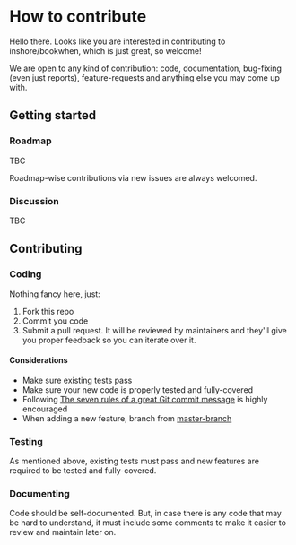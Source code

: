 # How to contribute

Hello there. Looks like you are interested in contributing to inshore/bookwhen, which is just great, so welcome!
  
We are open to any kind of contribution: code, documentation, bug-fixing (even just reports), feature-requests and anything else you may come up with.

## Getting started

### Roadmap

TBC

Roadmap-wise contributions via new issues are always welcomed.

### Discussion

TBC

## Contributing

### Coding

Nothing fancy here, just:

1. Fork this repo
1. Commit you code
1. Submit a pull request. It will be reviewed by maintainers and they'll give you proper feedback so you can iterate over it.

#### Considerations
- Make sure existing tests pass
- Make sure your new code is properly tested and fully-covered
- Following [The seven rules of a great Git commit message](https://chris.beams.io/posts/git-commit/#seven-rules) is highly encouraged
- When adding a new feature, branch from [master-branch](<project-master-branch>)

### Testing

As mentioned above, existing tests must pass and new features are required to be tested and fully-covered.

### Documenting

Code should be self-documented. But, in case there is any code that may be hard to understand, it must include some comments to make it easier to review and maintain later on.